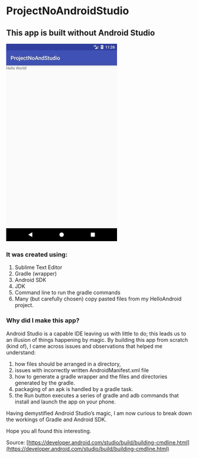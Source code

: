 # ProjectNoAndroidStudio
## This app is built without Android Studio

![Screen](screenshot.jpg?raw=true "Screenshot")

### It was created using:
1. Sublime Text Editor
2. Gradle (wrapper)
3. Android SDK
4. JDK
5. Command line to run the gradle commands
6. Many (but carefully chosen) copy pasted files from my HelloAndroid project.

### Why did I make this app?
Android Studio is a capable IDE leaving us with little to do; this leads us to an illusion of things happening by magic.
By building this app from scratch (kind of), I came across issues and observations that helped me understand:

1. how files should be arranged in a directory,
2. issues with incorrectly written AndroidManifest.xml file
3. how to generate a gradle wrapper and the files and directories generated by the gradle.
4. packaging of an apk is handled by a gradle task.
5. the Run button executes a series of gradle and adb commands that install and launch the app on your phone.

Having demystified Android Studio’s magic, I am now curious to break down the workings of Gradle and Android SDK.

Hope you all found this interesting.

Source:
[https://developer.android.com/studio/build/building-cmdline.html](https://developer.android.com/studio/build/building-cmdline.html)